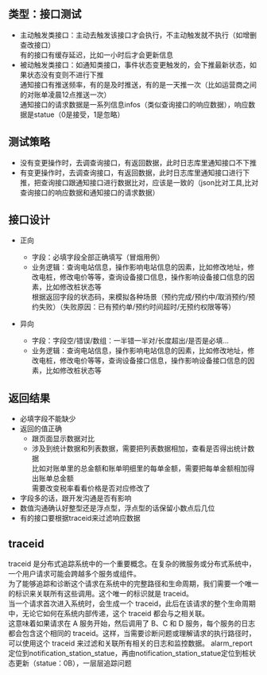 ## 类型：接口测试
- 主动触发类接口：主动去触发该接口才会执行，不主动触发就不执行（如增删查改接口）    
  有的接口有缓存延迟，比如一小时后才会更新信息
- 被动触发类接口：如通知类接口，事件状态变更触发的，会下推最新状态，如果状态没有变则不进行下推   
  通知接口有推送频率，有的是及时推送，有的是一天推一次（比如运营商之间的对账单凌晨12点推送一次）   
  通知接口的请求数据是一系列信息infos（类似查询接口的响应数据），响应数据是statue（0是接受，1是忽略）

## 测试策略
- 没有变更操作时，去调查询接口，有返回数据，此时日志库里通知接口不下推
- 有变更操作时，去调查询接口，有返回数据，此时日志库里通知接口进行下推，把查询接口跟通知接口进行数据比对，应该是一致的（json比对工具,比对查询接口的响应数据和通知接口的请求数据）

## 接口设计
- 正向
  - 字段：必填字段全部正确填写（冒烟用例）
  - 业务逻辑：查询电站信息，操作影响电站信息的因素，比如修改地址，修改电桩，修改电价等等，查询设备接口信息，操作影响设备接口信息的因素，比如修改桩状态等  
    根据返回字段的状态码，来模拟各种场景（预约完成/预约中/取消预约/预约失败）（失败原因：已有预约单/预约时间超时/无预约权限等等）
    
    
- 异向
  - 字段：字段空/错误/数组：一半错一半对/长度超出/是否是必填...
  - 业务逻辑：查询电站信息，操作影响电站信息的因素，比如修改地址，修改电桩，修改电价等等，查询设备接口信息，操作影响设备接口信息的因素，比如修改桩状态等

## 返回结果
- 必填字段不能缺少
- 返回的值正确
   - 跟页面显示数据对比
   - 涉及到统计数据和列表数据，需要把列表数据相加，查看是否得出统计数据    
     比如对账单里的总金额和账单明细里的每单金额，需要把每单金额相加得出账单总金额     
     需要改变税率看看价格是否对应修改了
- 字段多的话，跟开发沟通是否有影响
- 数值沟通确认好整型还是浮点型，浮点型的话保留小数点后几位
- 有的接口要根据traceid来过滤响应数据

## traceid
traceid 是分布式追踪系统中的一个重要概念。在复杂的微服务或分布式系统中，一个用户请求可能会跨越多个服务或组件。   
为了能够追踪和诊断这个请求在系统中的完整路径和生命周期，我们需要一个唯一的标识来关联所有这些调用。这个唯一的标识就是 traceid。   
当一个请求首次进入系统时，会生成一个 traceid，此后在该请求的整个生命周期中，无论它如何在系统内部传递，这个 traceid 都会与之相关联。   
这意味着如果请求在 A 服务开始，然后调用了 B、C 和 D 服务，每个服务的日志都会包含这个相同的 traceid。这样，当需要诊断问题或理解请求的执行路径时，可以使用这个 traceid 来过滤和关联所有相关的日志和监控数据。
alarm_report定位到notification_station_statue，再由notification_station_statue定位到桩状态更新（statue：0B），一层层追踪问题



  